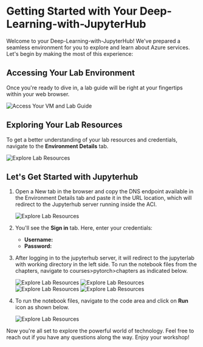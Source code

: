 # **Getting Started with Your Deep-Learning-with-JupyterHub**
 
Welcome to your Deep-Learning-with-JupyterHub! We've prepared a seamless environment for you to explore and learn about Azure services. Let's begin by making the most of this experience:
 
## **Accessing Your Lab Environment**
 
Once you're ready to dive in, a lab guide will be right at your fingertips within your web browser.
 
 ![Access Your VM and Lab Guide](../Images/1.png)
 
## **Exploring Your Lab Resources**
 
To get a better understanding of your lab resources and credentials, navigate to the **Environment Details** tab.
 
  ![Explore Lab Resources](../Images/2.png)
   
## **Let's Get Started with Jupyterhub**

1. Open a New tab in the browser and copy the DNS endpoint available in the Environment Details tab and paste it in the URL location, which will redirect to the Jupyterhub server running inside the ACI.

   ![Explore Lab Resources](../Images/3.png)

2. You'll see the **Sign in** tab. Here, enter your credentials:

   - **Username:** <inject key="username"></inject>
   - **Password:** <inject key="password"></inject>

3. After logging in to the jupyterhub server, it will redirect to the jupyterlab with working directory in the left side. To run the notebook files from the chapters, navigate to courses>pytorch>chapters as indicated below.

   ![Explore Lab Resources](../Images/4.png)
   ![Explore Lab Resources](../Images/5.png)
   ![Explore Lab Resources](../Images/6.png) 
   ![Explore Lab Resources](../Images/7.png) 

4. To run the notebook files, navigate to the code area and click on **Run** icon as shown below.

    ![Explore Lab Resources](../Images/8.png) 
 
Now you're all set to explore the powerful world of technology. Feel free to reach out if you have any questions along the way. Enjoy your workshop!
